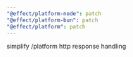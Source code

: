 ```yaml
---
"@effect/platform-node": patch
"@effect/platform-bun": patch
"@effect/platform": patch
---
```


simplify /platform http response handling
